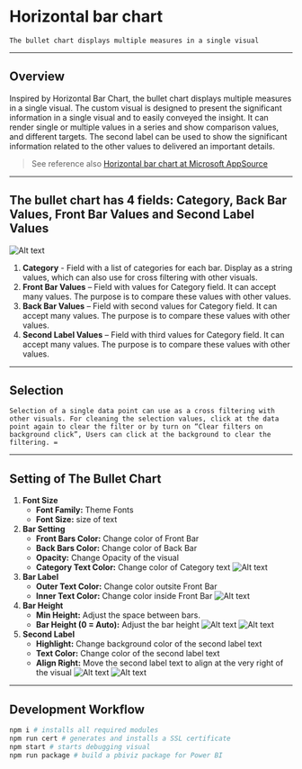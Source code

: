 # Horizontal bar chart

```The bullet chart displays multiple measures in a single visual```

***
## Overview

Inspired by Horizontal Bar Chart, the bullet chart displays multiple measures in a single visual. The custom visual is designed to present the significant information in a single visual and to easily conveyed the insight. It can render single or multiple values in a series and show comparison values, and different targets. The second label can be used to show the significant information related to the other values to delivered an important details. 


> See reference also [Horizontal bar chart at Microsoft AppSource](https://appsource.microsoft.com/en-us/product/power-bi-visuals/WA104381230)

---
## The bullet chart has 4 fields: Category, Back Bar Values, Front Bar Values and Second Label Values 

![Alt text](assets/1.png)
1. **Category** - Field with a list of categories for each bar. Display as a string values, which can also use for cross filtering with other visuals. 
2. **Front Bar Values** – Field with values for Category field. It can accept many values. The purpose is to compare these values with other values. 
3. **Back Bar Values** – Field with second values for Category field. It can accept many values. The purpose is to compare these values with other values. 
4. **Second Label Values** – Field with third values for Category field. It can accept many values. The purpose is to compare these values with other values. 

---
## Selection 

```Selection of a single data point can use as a cross filtering with other visuals. For cleaning the selection values, click at the data point again to clear the filter or by turn on “Clear filters on background click”, Users can click at the background to clear the filtering. =```

---
## Setting of The Bullet Chart 

1. **Font Size**
    * **Font Family:** Theme Fonts 
    * **Font Size:** size of text 
2. **Bar Setting**
    * **Front Bars Color:** Change color of Front Bar 
    * **Back Bars Color:** Change color of Back Bar 
    * **Opacity:** Change Opacity of the visual 
    * **Category Text Color:** Change color of Category text 
    ![Alt text](assets/2.png)
3. **Bar Label**
    * **Outer Text Color:** Change color outsite Front Bar 
    * **Inner Text Color:** Change color inside Front Bar
    ![Alt text](assets/3.png)
4. **Bar Height**
    * **Min Height:** Adjust the space between bars. 
    * **Bar Height (0 = Auto):** Adjust the bar height 
    ![Alt text](assets/4.png)
    ![Alt text](assets/5.png)
5. **Second Label**
    * **Highlight:** Change background color of the second label text 
    * **Text Color:** Change color of the second label text 
    * **Align Right:** Move the second label text to align at the very right of the visual 
    ![Alt text](assets/6.png)
    ![Alt text](assets/7.png)

---
## Development Workflow

```bash
npm i # installs all required modules
npm run cert # generates and installs a SSL certificate
npm start # starts debugging visual
npm run package # build a pbiviz package for Power BI
```

